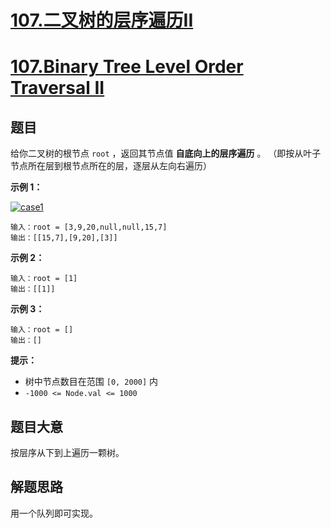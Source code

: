 # [107.二叉树的层序遍历II](https://leetcode-cn.com/problems/binary-tree-level-order-traversal-ii/)
# [107.Binary Tree Level Order Traversal II](https://leetcode.com/problems/binary-tree-level-order-traversal-ii/)

## 题目

给你二叉树的根节点 `root` ，返回其节点值 **自底向上的层序遍历** 。 （即按从叶子节点所在层到根节点所在的层，逐层从左向右遍历）

**示例 1：**

[![case1](https://assets.leetcode.com/uploads/2021/02/19/tree1.jpg)](https://assets.leetcode.com/uploads/2021/02/19/tree1.jpg)

    输入：root = [3,9,20,null,null,15,7]
    输出：[[15,7],[9,20],[3]]

**示例 2：**

    输入：root = [1]
    输出：[[1]]

**示例 3：**

    输入：root = []
    输出：[]

**提示：**

- 树中节点数目在范围 `[0, 2000]` 内
- `-1000 <= Node.val <= 1000`


## 题目大意

按层序从下到上遍历一颗树。

## 解题思路

用一个队列即可实现。




